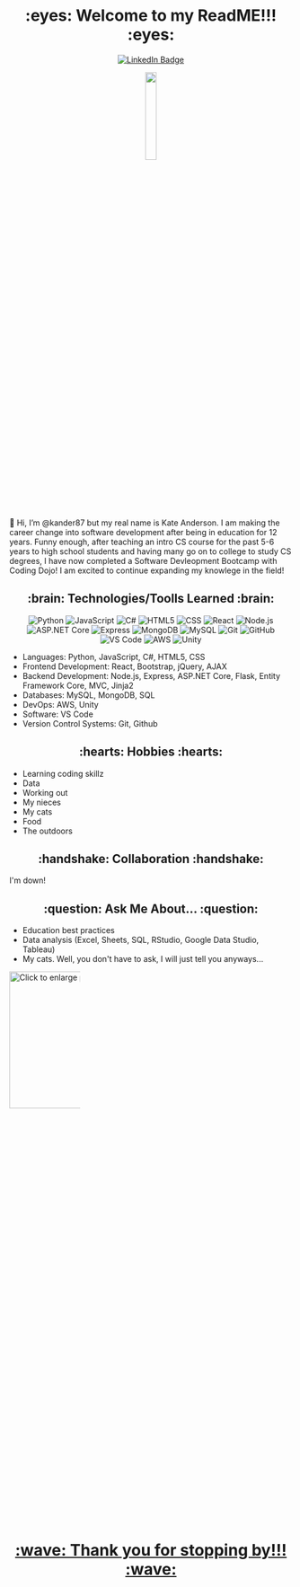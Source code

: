  <h1 align="center"> :eyes: Welcome to my ReadME!!! :eyes: </h1>
 <div align="center">
   <a href="https://www.linkedin.com/in/kander/">
    <img src="https://img.shields.io/badge/LinkedIn-blue?style=for-the-badge&logo=linkedin&logoColor=white" alt="LinkedIn Badge"/>
  </a>
 </div>

<p align="center"> 
  <img max width= 20% src="https://media.giphy.com/media/l0FF56cexcW2JAXCJj/giphy.gif" />

  👋 Hi, I’m @kander87 but my real name is Kate Anderson. I am making the career change into software development after being in education for 12 years. Funny enough, after teaching an intro CS course for the past 5-6 years to high school students and having many go on to college to study CS degrees, I have now completed a Software Devleopment Bootcamp with Coding Dojo! I am excited to continue expanding my knowlege in the field!
</p>

<h2 align ="center" > :brain:	 Technologies/Toolls Learned  :brain:	</h2>
<div align="center">
 
![Python](https://img.shields.io/badge/-Python-3776AB?style=flat-square&logo=python&logoColor=white)
![JavaScript](https://img.shields.io/badge/-JavaScript-F7DF1E?style=flat-square&logo=javascript&logoColor=black)
![C#](https://img.shields.io/badge/-C%23-239120?style=flat-square&logo=c-sharp&logoColor=white)
![HTML5](https://img.shields.io/badge/-HTML5-E34F26?style=flat-square&logo=html5&logoColor=white)
![CSS](https://img.shields.io/badge/-CSS-1572B6?style=flat-square&logo=css3&logoColor=white)
![React](https://img.shields.io/badge/-React-61DAFB?style=flat-square&logo=react&logoColor=black)
![Node.js](https://img.shields.io/badge/-Node.js-339933?style=flat-square&logo=node.js&logoColor=white)
![ASP.NET Core](https://img.shields.io/badge/-ASP.NET_Core-512BD4?style=flat-square&logo=.net&logoColor=white)
![Express](https://img.shields.io/badge/-Express-000000?style=flat-square&logo=express&logoColor=white)
![MongoDB](https://img.shields.io/badge/-MongoDB-47A248?style=flat-square&logo=mongodb&logoColor=white)
![MySQL](https://img.shields.io/badge/-MySQL-4479A1?style=flat-square&logo=mysql&logoColor=white)
![Git](https://img.shields.io/badge/-Git-F05032?style=flat-square&logo=git&logoColor=white)
![GitHub](https://img.shields.io/badge/-GitHub-181717?style=flat-square&logo=github&logoColor=white)
![VS Code](https://img.shields.io/badge/-VS_Code-007ACC?style=flat-square&logo=visual-studio-code&logoColor=white)
![AWS](https://img.shields.io/badge/-AWS-232F3E?style=flat-square&logo=amazon-aws&logoColor=white)
![Unity](https://img.shields.io/badge/-Unity-000000?style=flat-square&logo=unity&logoColor=white)
 
</div>

- Languages: Python, JavaScript, C#, HTML5, CSS
- Frontend Development: React, Bootstrap, jQuery, AJAX
- Backend Development: Node.js, Express, ASP.NET Core, Flask, Entity Framework Core, MVC, Jinja2
- Databases: MySQL, MongoDB, SQL
- DevOps: AWS, Unity
- Software: VS Code
- Version Control Systems: Git, Github



<h2 align="center" > :hearts:	 Hobbies :hearts:	 </h2>
<ul>
  <li> Learning coding skillz </li>
  <li> Data </li>
   <li>  Working out </li>
   <li>  My nieces </li>
   <li>  My cats </li>
   <li>  Food </li>
   <li>  The outdoors </li>
  </ul>
 
 <h2 align="center" > :handshake:		 Collaboration :handshake:		 </h2>
I'm down!

<h2 align="center" > :question:		Ask Me About... :question:			 </h2>
<ul>
  <li> Education best practices </li>
  <li> Data analysis (Excel, Sheets, SQL, RStudio, Google Data Studio, Tableau) </li>
  <li> My cats. Well, you don't have to ask, I will just tell you anyways... </li>
</ul>
 
<a href="https://drive.google.com/uc?export=view&id=137MGfEcZQNriKaCqc-G5RHhsEu48DoC6"><img src="https://drive.google.com/uc?export=view&id=137MGfEcZQNriKaCqc-G5RHhsEu48DoC6" style="width: 400px; max-width: 25%; height: 25%" title="Click to enlarge picture" />

  <h1 align="center"> :wave:	 Thank you for stopping by!!! :wave:	 </h1>
